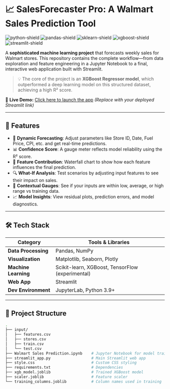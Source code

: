 # 📈 SalesForecaster Pro: A Walmart Sales Prediction Tool

![python-shield](https://img.shields.io/badge/Python-3.9%2B-blue.svg)
![pandas-shield](https://img.shields.io/badge/pandas-2.2-blue)
![sklearn-shield](https://img.shields.io/badge/scikit--learn-1.6-blue)
![xgboost-shield](https://img.shields.io/badge/XGBoost-2.1-blue)
![streamlit-shield](https://img.shields.io/badge/Streamlit-1.3-ff69b4)

A **sophisticated machine learning project** that forecasts weekly sales for Walmart stores. This repository contains the complete workflow—from data exploration and feature engineering in a Jupyter Notebook to a final, interactive web application built with Streamlit.

> 💡 The core of the project is an **XGBoost Regressor model**, which outperformed a deep learning model on this structured dataset, achieving a high R² score.

🔗 **Live Demo:** [Click here to launch the app](#) *(Replace with your deployed Streamlit link)*

---

## 🌟 Features

- 🎯 **Dynamic Forecasting**: Adjust parameters like Store ID, Date, Fuel Price, CPI, etc. and get real-time predictions.
- 📊 **Confidence Score**: A gauge meter reflects model reliability using the R² score.
- 🌊 **Feature Contribution**: Waterfall chart to show how each feature influences the final prediction.
- 🔍 **What-If Analysis**: Test scenarios by adjusting input features to see their impact on sales.
- 🧭 **Contextual Gauges**: See if your inputs are within low, average, or high range vs training data.
- 📈 **Model Insights**: View residual plots, prediction errors, and model diagnostics.

---

## 🛠️ Tech Stack

| Category              | Tools & Libraries                                 |
|-----------------------|---------------------------------------------------|
| **Data Processing**   | Pandas, NumPy                                     |
| **Visualization**     | Matplotlib, Seaborn, Plotly                       |
| **Machine Learning**  | Scikit-learn, XGBoost, TensorFlow (experimental)  |
| **Web App**           | Streamlit                                         |
| **Dev Environment**   | JupyterLab, Python 3.9+                           |

---

## 📁 Project Structure

```bash
.
├── input/
│   ├── features.csv
│   ├── stores.csv
│   ├── train.csv
│   └── test.csv
├── Walmart Sales Prediction.ipynb    # Jupyter Notebook for model training
├── streamlit_app.py                  # Main Streamlit web app
├── style.css                         # Custom CSS styling
├── requirements.txt                  # Dependencies
├── xgb_model.joblib                  # Trained XGBoost model
├── scaler.joblib                     # Feature scaler
└── training_columns.joblib           # Column names used in training
